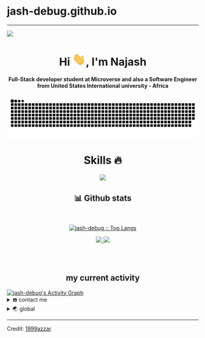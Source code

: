 # jash-debug.github.io
---
![](https://komarev.com/ghpvc/?username=jash-debug&label=PROFILE+VIEWS)

<div align="center">
<h1 align="center">Hi <img width="35" src="https://github.com/1999AZZAR/1999AZZAR/blob/main/resources/img/waving.gif">, I'm Najash</h1>
<h4 align="center">Full-Stack developer student at Microverse and also a Software Engineer from United States International university - Africa</h4>
</div>

<div align="center">
  <a href="https://1999azzar.github.io/1999AZZAR/">
  <img  src="https://github.com/1999AZZAR/1999AZZAR/blob/main/resources/img/grid-snake.svg"
       alt="snake" /></a>
</div>


<div align="center">
  <h1>
  Skills 🔥
</h1>
<img src="https://skillicons.dev/icons?i=git,github,html,css,bootstrap,sass,js,vscode,webpack" />
  </div>
  
  <div>
    <h2 align="center"> 📊 Github stats </h2>
      <br/>
        <p align="center">
          <a href="https://github.com/jash-debug/">
          <img src=https://github-readme-stats.vercel.app/api/top-langs/?username=jash-debug&langs_count=6&theme=gruvbox&layout=compact&hide_border=true" alt="jash-debug :: Top Langs" /></a>
          </p>
        <p align="center">
          <a href="https://github.com/jash-debug/">
          <img width="49.5%" src="https://github-readme-stats.vercel.app/api?username=jash-debug&show_icons=true&theme=gruvbox&hide_border=true" />
          <img width="49.5%" src="https://github-readme-streak-stats.herokuapp.com/?user=jash-debug&theme=gruvbox&hide_border=true" />
          </a>
       </p>
     <br>
  </div>    

  <br/>
  <h2 align="center"> my current activity </h2>
<a href="https://github.com/jash-debug/github-readme-activity-graph"><img alt="jash-debug's Activity Graph" src="https://activity-graph.herokuapp.com/graph/?username=jash-debug&bg_color=000&color=fff&line=00E676&point=fff&hide_border=true" /></a>
<br>

<details>
  <summary>☎️ contact me</summary>
<div>
  <samp>
    <h2 align="center">😎 you can reach me by:</h2>
    <p align="center">
      <br/>
      <a href="https://www.linkedin.com/in/ahmed-najash-286a671ab/" target="blank"><img align="center"
         src="https://img.shields.io/badge/linkedin-%231DA1F2.svg?style=for-the-badge&logo=linkedin&logoColor=white"
         alt="azzar" height="30"/></a>
      <a href="" target="blank"><img align="center"
         src="https://img.shields.io/badge/facebook-4267B2.svg?style=for-the-badge&logo=facebook&logoColor=white"
         alt="azzar" height="30"/></a>
      <a href="https://mailto:ahmednjsh1@gmail.com" target="blank"><img align="center"
         src="https://img.shields.io/badge/gmail-EA4335.svg?style=for-the-badge&logo=gmail&logoColor=white"
         alt="azzar" height="30"/></a>
    </p>
  <p align="center">
      <a href="https://instagram.com/najash_ahmed" target="blank"><img align="center"
         src="https://img.shields.io/badge/instagram-%23E4405F.svg?style=for-the-badge&logo=Instagram&logoColor=white"
         alt="azzar" height="30"/></a>
      <a href="https://wa.me/+254742643533" target="blank"><img align="center"
         src="https://img.shields.io/badge/whatsapp-4B7F1.svg?style=for-the-badge&logo=whatsapp&logoColor=white"
         alt="azzar" height="30"/></a>
      <a href="https://twitter.com/ahmed_najash" target="blank"><img align="center"
         src="https://img.shields.io/badge/twitter-1DA1F2.svg?style=for-the-badge&logo=twitter&logoColor=white"
         alt="azzar" height="30"/></a>
      <br>
    </p>
  </samp>
</div>
</details>

<details>
  <summary>🌏 global</summary>
<div>
<h2 align="center"> Wanna learn more something about me? </h2>
</div>

</details>


  

------
Credit: [1999azzar](https://github.com/1999azzar)
